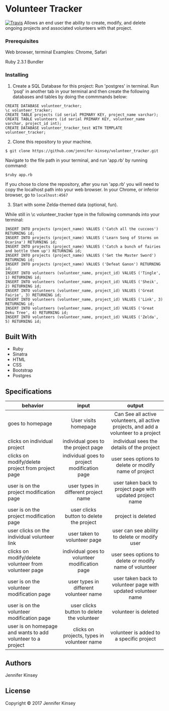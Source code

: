 # Volunteer Tracker

[![Travis](https://img.shields.io/travis/rust-lang/rust.svg?style=plastic)](https://github.com/jennifer-kinsey/volunteer_tracker)
Allows an end user the ability to create, modify, and delete ongoing projects and associated volunteers with that project.


### Prerequisites

Web browser, terminal
Examples: Chrome, Safari

Ruby 2.3.1
Bundler

### Installing

1) Create a SQL Database for this project:
Run 'postgres' in terminal.
Run 'psql' in another tab in your terminal and then create the following databases and tables by doing the commmands below:
```
CREATE DATABASE volunteer_tracker;
\c volunteer_tracker;
CREATE TABLE projects (id serial PRIMARY KEY, project_name varchar);
CREATE TABLE volunteers (id serial PRIMARY KEY, volunteer_name varchar, project_id int);
CREATE DATABASE volunteer_tracker_test WITH TEMPLATE volunteer_tracker;
```

2) Clone this repository to your machine.

```
$ git clone https://github.com/jennifer-kinsey/volunteer_tracker.git
```

 Navigate to the file path in your terminal, and run 'app.rb' by running command:
```
$ruby app.rb
```

  If you chose to clone the repository, after you run 'app.rb' you will need to copy the localhost path into your web browser. In your Chrome, or inferior browser, go to `localhost:4567`
  
3) Start with some Zelda-themed data (optional, fun). 

While still in \c volunteer_tracker type in the following commands into your terminal:
```
INSERT INTO projects (project_name) VALUES ('Catch all the cuccoos') RETURNING id;
INSERT INTO projects (project_name) VALUES ('Learn Song of Storms on Ocarina') RETURNING id;
INSERT INTO projects (project_name) VALUES ('Catch a bunch of fairies and bottle them up') RETURNING id;
INSERT INTO projects (project_name) VALUES ('Get the Master Sword') RETURNING id;
INSERT INTO projects (project_name) VALUES ('Defeat Ganon') RETURNING id;
INSERT INTO volunteers (volunteer_name, project_id) VALUES ('Tingle', 1) RETURNING id;
INSERT INTO volunteers (volunteer_name, project_id) VALUES ('Sheik', 2) RETURNING id;
INSERT INTO volunteers (volunteer_name, project_id) VALUES ('Great Fairie', 3) RETURNING id;
INSERT INTO volunteers (volunteer_name, project_id) VALUES ('Link', 3) RETURNING id;
INSERT INTO volunteers (volunteer_name, project_id) VALUES ('Great Deku Tree', 4) RETURNING id;
INSERT INTO volunteers (volunteer_name, project_id) VALUES ('Zelda', 5) RETURNING id;
```

## Built With

* Ruby
* Sinatra
* HTML
* CSS
* Bootstrap
* Postgres

## Specifications

| behavior |  input   |  output  |
|----------|:--------:|:--------:|
|goes to homepage| User visits homepage|Can See all active volunteers, all active projects, and add a volunteer to a project|
|clicks on individual project | individual goes to the project page | individual sees the details of the project|
|clicks on modify/delete project from project page | individual goes to project modification page | user sees options to delete or modify name of project|
|user is on the project modification page | user types in different project name | user taken back to project page with updated project name|
|user is on the project modification page | user clicks button to delete the project | project is deleted|
|user clicks on the individual volunteer link | user taken to volunteer page | user can see ability to delete or modify user|
|clicks on modify/delete volunteer from volunteer page | individual goes to volunteer modification page | user sees options to delete or modify name of volunteer|
|user is on the volunteer modification page | user types in different volunteer name | user taken back to volunteer page with updated volunteer name|
|user is on the volunteer modification page | user clicks button to delete the volunteer | volunteer is deleted|
|user is on homepage and wants to add volunteer to a project|clicks on projects, types in volunteer name|volunteer is added to a specific project|

## Authors

Jennifer Kinsey

## License

Copyright © 2017 Jennifer Kinsey

